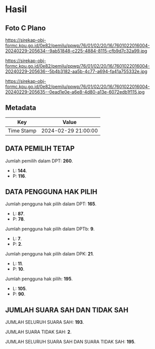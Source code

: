 # Hasil

## Foto C Plano

https://sirekap-obj-formc.kpu.go.id/0e82/pemilu/ppwp/76/01/02/20/16/7601022016004-20240229-205634--9ab51848-c225-4884-8115-cfb9d7c32a99.jpg

https://sirekap-obj-formc.kpu.go.id/0e82/pemilu/ppwp/76/01/02/20/16/7601022016004-20240229-205636--5b4b3182-aa5b-4c77-a694-fa41a755332e.jpg

https://sirekap-obj-formc.kpu.go.id/0e82/pemilu/ppwp/76/01/02/20/16/7601022016004-20240229-205635--0ead1e0e-a6e8-4d80-a13e-6072edb1f115.jpg


## Metadata

| Key        | Value               |
| ---------- | ------------------- |
| Time Stamp | 2024-02-29 21:00:00 |


## DATA PEMILIH TETAP

Jumlah pemilih dalam DPT: **260**.
 * L: **144**.
 * P: **116**.

## DATA PENGGUNA HAK PILIH

Jumlah pengguna hak pilih dalam DPT: **165**.
 * L: **87**.
 * P: **78**.

Jumlah pengguna hak pilih dalam DPTb: **9**.
 * L: **7**.
 * P: **2**.

Jumlah pengguna hak pilih dalam DPK: **21**.
 * L: **11**.
 * P: **10**.

Jumlah pengguna hak pilih: **195**.
 * L: **105**.
 * P: **90**.

## JUMLAH SUARA SAH DAN TIDAK SAH

JUMLAH SELURUH SUARA SAH: **193**.

JUMLAH SUARA TIDAK SAH: **2**.

JUMLAH SELURUH SUARA SAH DAN SUARA TIDAK SAH: **195**.



